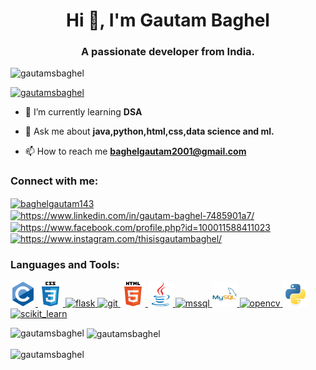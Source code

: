 <h1 align="center">Hi 👋, I'm Gautam Baghel</h1>
<h3 align="center">A passionate developer from India.</h3>

<p align="left"> <img src="https://komarev.com/ghpvc/?username=gautamsbaghel&label=Profile%20views&color=0e75b6&style=flat" alt="gautamsbaghel" /> </p>

<p align="left"> <a href="https://github.com/ryo-ma/github-profile-trophy"><img src="https://github-profile-trophy.vercel.app/?username=gautamsbaghel" alt="gautamsbaghel" /></a> </p>

- 🌱 I’m currently learning **DSA**

- 💬 Ask me about **java,python,html,css,data science and ml.**

- 📫 How to reach me **baghelgautam2001@gmail.com**

<h3 align="left">Connect with me:</h3>
<p align="left">
<a href="https://twitter.com/baghelgautam143" target="blank"><img align="center" src="https://raw.githubusercontent.com/rahuldkjain/github-profile-readme-generator/master/src/images/icons/Social/twitter.svg" alt="baghelgautam143" height="30" width="40" /></a>
<a href="https://linkedin.com/in/gautam-baghel-7485901a7/" target="blank"><img align="center" src="https://raw.githubusercontent.com/rahuldkjain/github-profile-readme-generator/master/src/images/icons/Social/linked-in-alt.svg" alt="https://www.linkedin.com/in/gautam-baghel-7485901a7/" height="30" width="40" /></a>
<a href="https://www.facebook.com/profile.php?id=100011588411023" target="blank"><img align="center" src="https://raw.githubusercontent.com/rahuldkjain/github-profile-readme-generator/master/src/images/icons/Social/facebook.svg" alt="https://www.facebook.com/profile.php?id=100011588411023" height="30" width="40" /></a>
<a href="https://www.instagram.com/thisisgautambaghel/" target="blank"><img align="center" src="https://raw.githubusercontent.com/rahuldkjain/github-profile-readme-generator/master/src/images/icons/Social/instagram.svg" alt="https://www.instagram.com/thisisgautambaghel/" height="30" width="40" /></a>
</p>

<h3 align="left">Languages and Tools:</h3>
<p align="left"> <a href="https://www.cprogramming.com/" target="_blank"> <img src="https://raw.githubusercontent.com/devicons/devicon/master/icons/c/c-original.svg" alt="c" width="40" height="40"/> </a> <a href="https://www.w3schools.com/css/" target="_blank"> <img src="https://raw.githubusercontent.com/devicons/devicon/master/icons/css3/css3-original-wordmark.svg" alt="css3" width="40" height="40"/> </a> <a href="https://flask.palletsprojects.com/" target="_blank"> <img src="https://www.vectorlogo.zone/logos/pocoo_flask/pocoo_flask-icon.svg" alt="flask" width="40" height="40"/> </a> <a href="https://git-scm.com/" target="_blank"> <img src="https://www.vectorlogo.zone/logos/git-scm/git-scm-icon.svg" alt="git" width="40" height="40"/> </a> <a href="https://www.w3.org/html/" target="_blank"> <img src="https://raw.githubusercontent.com/devicons/devicon/master/icons/html5/html5-original-wordmark.svg" alt="html5" width="40" height="40"/> </a> <a href="https://www.java.com" target="_blank"> <img src="https://raw.githubusercontent.com/devicons/devicon/master/icons/java/java-original.svg" alt="java" width="40" height="40"/> </a> <a href="https://www.microsoft.com/en-us/sql-server" target="_blank"> <img src="https://www.svgrepo.com/show/303229/microsoft-sql-server-logo.svg" alt="mssql" width="40" height="40"/> </a> <a href="https://www.mysql.com/" target="_blank"> <img src="https://raw.githubusercontent.com/devicons/devicon/master/icons/mysql/mysql-original-wordmark.svg" alt="mysql" width="40" height="40"/> </a> <a href="https://opencv.org/" target="_blank"> <img src="https://www.vectorlogo.zone/logos/opencv/opencv-icon.svg" alt="opencv" width="40" height="40"/> </a> <a href="https://www.python.org" target="_blank"> <img src="https://raw.githubusercontent.com/devicons/devicon/master/icons/python/python-original.svg" alt="python" width="40" height="40"/> </a> <a href="https://scikit-learn.org/" target="_blank"> <img src="https://upload.wikimedia.org/wikipedia/commons/0/05/Scikit_learn_logo_small.svg" alt="scikit_learn" width="40" height="40"/> </a> </p>

<p><img align="left" src="https://github-readme-stats.vercel.app/api/top-langs?username=gautamsbaghel&show_icons=true&locale=en&layout=compact" alt="gautamsbaghel" /></p>

<p>&nbsp;<img align="center" src="https://github-readme-stats.vercel.app/api?username=gautamsbaghel&show_icons=true&locale=en" alt="gautamsbaghel" /></p>

<p><img align="center" src="https://github-readme-streak-stats.herokuapp.com/?user=gautamsbaghel&" alt="gautamsbaghel" /></p>
